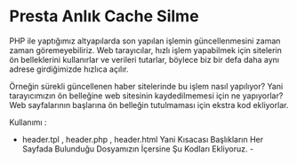 # Presta Anlık Cache Silme 

PHP ile yaptığımız altyapılarda son yapılan işlemin güncellenmesini zaman zaman göremeyebiliriz. Web tarayıcılar, hızlı işlem yapabilmek için sitelerin ön belleklerini kullanırlar ve verileri tutarlar, böylece biz bir defa daha aynı adrese girdiğimizde hızlıca açılır. 

Örneğin sürekli güncellenen haber sitelerinde bu işlem nasıl yapılıyor? Yani tarayıcımızın ön belleğine web sitesinin kaydedilmemesi için ne yapıyorlar?  Web sayfalarının başlarına ön belleğin tutulmaması için ekstra kod ekliyorlar.

Kullanımı : 

- header.tpl , header.php , header.html Yani Kısacası Başlıkların Her Sayfada Bulunduğu Dosyamızın İçersine Şu Kodları Ekliyoruz. -

<?php
header("Cache-Control: no-store, no-cache, must-revalidate, max-age=0");

header("Cache-Control: post-check=0, pre-check=0", false);

header("Pragma: no-cache");

?>
